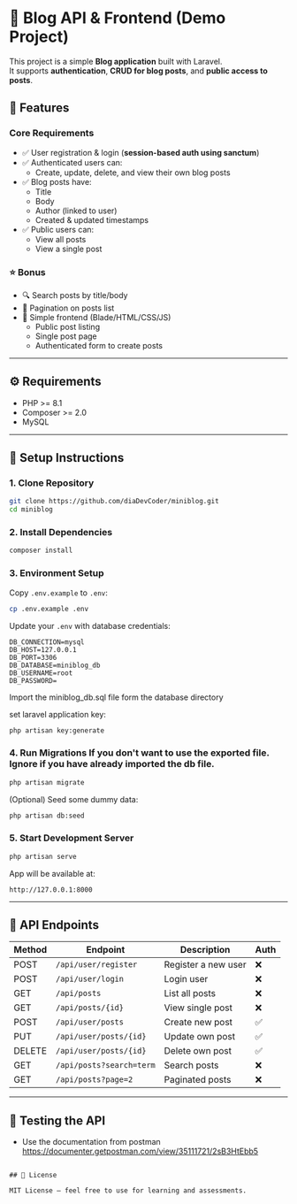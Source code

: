 # 📝 Blog API & Frontend (Demo Project)

This project is a simple **Blog application** built with Laravel.  
It supports **authentication**, **CRUD for blog posts**, and **public access to posts**.  

## 🎯 Features

### Core Requirements
- ✅ User registration & login (**session-based auth using sanctum**)
- ✅ Authenticated users can:
  - Create, update, delete, and view their own blog posts
- ✅ Blog posts have:
  - Title
  - Body
  - Author (linked to user)
  - Created & updated timestamps
- ✅ Public users can:
  - View all posts
  - View a single post

### ⭐ Bonus
- 🔍 Search posts by title/body
- 📄 Pagination on posts list
- 🎨 Simple frontend (Blade/HTML/CSS/JS)
  - Public post listing
  - Single post page
  - Authenticated form to create posts

---

## ⚙️ Requirements

- PHP >= 8.1  
- Composer >= 2.0  
- MySQL 
---

## 🚀 Setup Instructions

### 1. Clone Repository
```bash
git clone https://github.com/diaDevCoder/miniblog.git
cd miniblog
```

### 2. Install Dependencies
```bash
composer install
```

### 3. Environment Setup
Copy `.env.example` to `.env`:
```bash
cp .env.example .env
```

Update your `.env` with database credentials:
```env
DB_CONNECTION=mysql
DB_HOST=127.0.0.1
DB_PORT=3306
DB_DATABASE=miniblog_db
DB_USERNAME=root
DB_PASSWORD=
```
Import the miniblog_db.sql file form the database directory

set laravel application key:
```bash
php artisan key:generate
```

### 4. Run Migrations If you don't want to use the exported file. Ignore if you have already imported the db file.
```bash
php artisan migrate
```

(Optional) Seed some dummy data:
```bash
php artisan db:seed
```

### 5. Start Development Server
```bash
php artisan serve
```

App will be available at:
```
http://127.0.0.1:8000
```

---

## 📡 API Endpoints

| Method | Endpoint                 | Description                  | Auth |
|--------|--------------------------|------------------------------|------|
| POST   | `/api/user/register`     | Register a new user          | ❌   |
| POST   | `/api/user/login`        | Login user                   | ❌   |
| GET    | `/api/posts`             | List all posts               | ❌   |
| GET    | `/api/posts/{id}`        | View single post             | ❌   |
| POST   | `/api/user/posts`        | Create new post              | ✅   |
| PUT    | `/api/user/posts/{id}`   | Update own post              | ✅   |
| DELETE | `/api/user/posts/{id}`   | Delete own post              | ✅   |
| GET    | `/api/posts?search=term` | Search posts                 | ❌   |
| GET    | `/api/posts?page=2`      | Paginated posts              | ❌   |

---

## 🧪 Testing the API

- Use the documentation from postman
https://documenter.getpostman.com/view/35111721/2sB3HtEbb5
```

## 📜 License

MIT License – feel free to use for learning and assessments.
